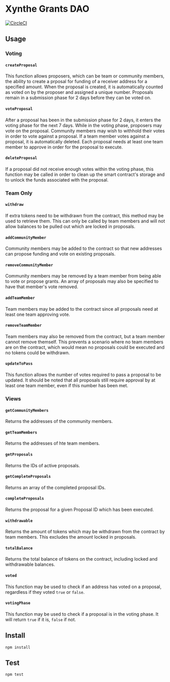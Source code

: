 # Xynthe Grants DAO

[![CircleCI](https://circleci.com/gh/Synthetixio/snx-grants-dao.svg?style=svg)](https://circleci.com/gh/Synthetixio/snx-grants-dao)

## Usage

### Voting

#### `createProposal`

This function allows proposers, which can be team or community members, the ability to create a prposal for funding of a receiver address for a specified amount. When the proposal is created, it is automatically counted as voted on by the proposer and assigned a unique number. Proposals remain in a submission phase for 2 days before they can be voted on.

#### `voteProposal`

After a proposal has been in the submission phase for 2 days, it enters the voting phase for the next 7 days. While in the voting phase, proposers may vote on the proposal. Community members may wish to withhold their votes in order to vote against a proposal. If a team member votes against a proposal, it is automatically deleted. Each proposal needs at least one team member to approve in order for the proposal to execute.

#### `deleteProposal`

If a proposal did not receive enough votes within the voting phase, this function may be called in order to clean up the smart contract's storage and to unlock the funds associated with the proposal.

### Team Only

#### `withdraw`

If extra tokens need to be withdrawn from the contract, this method may be used to retrieve them. This can only be called by team members and will not allow balances to be pulled out which are locked in proposals.

#### `addCommunityMember`

Community members may be added to the contract so that new addresses can propose funding and vote on existing proposals.

#### `removeCommunityMember`

Community members may be removed by a team member from being able to vote or propose grants. An array of proposals may also be specified to have that member's vote removed.

#### `addTeamMember`

Team members may be added to the contract since all proposals need at least one team approving vote.

#### `removeTeamMember`

Team members may also be removed from the contract, but a team member cannot remove themself. This prevents a scenario where no team members are on the contract, which would mean no proposals could be executed and no tokens could be withdrawn.

#### `updateToPass`

This function allows the number of votes required to pass a proposal to be updated. It should be noted that all proposals still require approval by at least one team member, even if this number has been met.

### Views

#### `getCommunityMembers`

Returns the addresses of the community members.

#### `getTeamMembers`

Returns the addresses of hte team members.

#### `getProposals`

Returns the IDs of active proposals.

#### `getCompleteProposals`

Returns an array of the completed proposal IDs.

#### `completeProposals`

Returns the proposal for a given Proposal ID which has been executed.

#### `withdrawable`

Returns the amount of tokens which may be withdrawn from the contract by team members. This excludes the amount locked in proposals.

#### `totalBalance`

Returns the total balance of tokens on the contract, including locked and withdrawable balances.

#### `voted`

This function may be used to check if an address has voted on a proposal, regardless if they voted `true` or `false`.

#### `votingPhase`

This function may be used to check if a proposal is in the voting phase. It will return `true` if it is, `false` if not.

## Install

```
npm install
```

## Test

```
npm test
```
